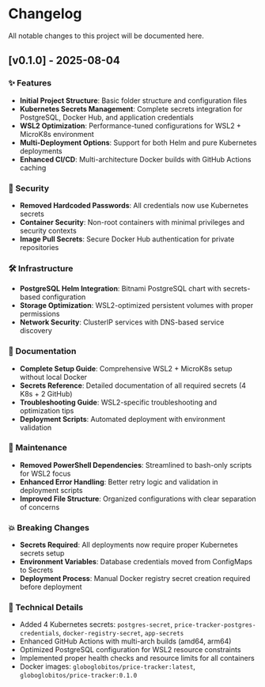 # Changelog

All notable changes to this project will be documented here.

## [v0.1.0] - 2025-08-04

### ✨ Features
- **Initial Project Structure**: Basic folder structure and configuration files
- **Kubernetes Secrets Management**: Complete secrets integration for PostgreSQL, Docker Hub, and application credentials
- **WSL2 Optimization**: Performance-tuned configurations for WSL2 + MicroK8s environment
- **Multi-Deployment Options**: Support for both Helm and pure Kubernetes deployments
- **Enhanced CI/CD**: Multi-architecture Docker builds with GitHub Actions caching

### 🔐 Security
- **Removed Hardcoded Passwords**: All credentials now use Kubernetes secrets
- **Container Security**: Non-root containers with minimal privileges and security contexts
- **Image Pull Secrets**: Secure Docker Hub authentication for private repositories

### 🛠️ Infrastructure
- **PostgreSQL Helm Integration**: Bitnami PostgreSQL chart with secrets-based configuration
- **Storage Optimization**: WSL2-optimized persistent volumes with proper permissions
- **Network Security**: ClusterIP services with DNS-based service discovery

### 📖 Documentation
- **Complete Setup Guide**: Comprehensive WSL2 + MicroK8s setup without local Docker
- **Secrets Reference**: Detailed documentation of all required secrets (4 K8s + 2 GitHub)
- **Troubleshooting Guide**: WSL2-specific troubleshooting and optimization tips
- **Deployment Scripts**: Automated deployment with environment validation

### 🧹 Maintenance
- **Removed PowerShell Dependencies**: Streamlined to bash-only scripts for WSL2 focus
- **Enhanced Error Handling**: Better retry logic and validation in deployment scripts
- **Improved File Structure**: Organized configurations with clear separation of concerns

### 💥 Breaking Changes
- **Secrets Required**: All deployments now require proper Kubernetes secrets setup
- **Environment Variables**: Database credentials moved from ConfigMaps to Secrets
- **Deployment Process**: Manual Docker registry secret creation required before deployment

### 🔧 Technical Details
- Added 4 Kubernetes secrets: `postgres-secret`, `price-tracker-postgres-credentials`, `docker-registry-secret`, `app-secrets`
- Enhanced GitHub Actions with multi-arch builds (amd64, arm64)
- Optimized PostgreSQL configuration for WSL2 resource constraints
- Implemented proper health checks and resource limits for all containers
- Docker images: `globoglobitos/price-tracker:latest`, `globoglobitos/price-tracker:0.1.0`

